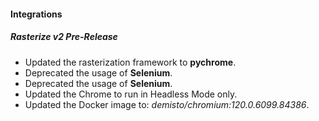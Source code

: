 
#### Integrations

##### Rasterize v2 Pre-Release

- Updated the rasterization framework to **pychrome**.
- Deprecated the usage of **Selenium**.
- Deprecated the usage of **Selenium**.
- Updated the Chrome to run in Headless Mode only.
- Updated the Docker image to: *demisto/chromium:120.0.6099.84386*.
